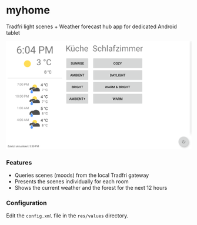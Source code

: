 # myhome

Tradfri light scenes + Weather forecast hub app for dedicated Android tablet

![screenshot](resources/screenshot.png)

### Features

- Queries scenes (moods) from the local Tradfri gateway
- Presents the scenes individually for each room
- Shows the current weather and the forest for the next 12 hours

### Configuration

Edit the `config.xml` file in the `res/values` directory.


